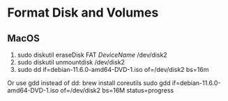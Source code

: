 # Format Disk and Volumes

## MacOS

1. sudo diskutil eraseDisk FAT *DeviceName* /dev/disk2
2. sudo diskutil unmountdisk /dev/disk2
3. sudo dd if=debian-11.6.0-amd64-DVD-1.iso of=/dev/disk2 bs=16m

Or use gdd instead of dd:
brew install coreutils
sudo gdd if=debian-11.6.0-amd64-DVD-1.iso of=/dev/disk2 bs=16M status=progress 
